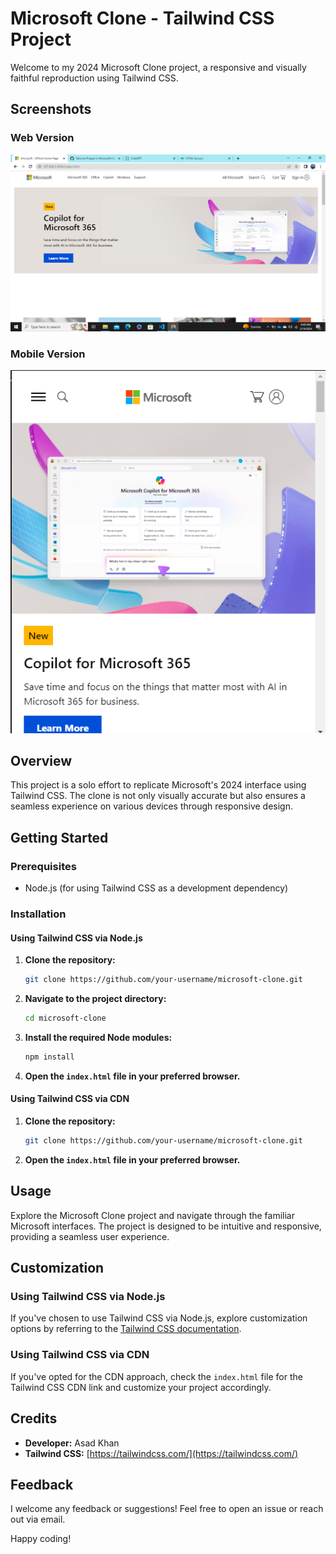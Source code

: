 # Microsoft Clone - Tailwind CSS Project

Welcome to my 2024 Microsoft Clone project, a responsive and visually faithful reproduction using Tailwind CSS.

## Screenshots

### Web Version
![Web Version](web-ss.png)

### Mobile Version
![Mobile Version](mobile-ss.png)

## Overview

This project is a solo effort to replicate Microsoft's 2024 interface using Tailwind CSS. The clone is not only visually accurate but also ensures a seamless experience on various devices through responsive design.

## Getting Started

### Prerequisites

- Node.js (for using Tailwind CSS as a development dependency)

### Installation

#### Using Tailwind CSS via Node.js

1. **Clone the repository:**

    ```bash
    git clone https://github.com/your-username/microsoft-clone.git
    ```

2. **Navigate to the project directory:**

    ```bash
    cd microsoft-clone
    ```

3. **Install the required Node modules:**

    ```bash
    npm install
    ```

4. **Open the `index.html` file in your preferred browser.**

#### Using Tailwind CSS via CDN

1. **Clone the repository:**

    ```bash
    git clone https://github.com/your-username/microsoft-clone.git
    ```

2. **Open the `index.html` file in your preferred browser.**

## Usage

Explore the Microsoft Clone project and navigate through the familiar Microsoft interfaces. The project is designed to be intuitive and responsive, providing a seamless user experience.

## Customization

### Using Tailwind CSS via Node.js

If you've chosen to use Tailwind CSS via Node.js, explore customization options by referring to the [Tailwind CSS documentation](https://tailwindcss.com/docs/configuration).

### Using Tailwind CSS via CDN

If you've opted for the CDN approach, check the `index.html` file for the Tailwind CSS CDN link and customize your project accordingly.

## Credits

- **Developer:** Asad Khan
- **Tailwind CSS:** [https://tailwindcss.com/](https://tailwindcss.com/)

## Feedback

I welcome any feedback or suggestions! Feel free to open an issue or reach out via email.

Happy coding!
